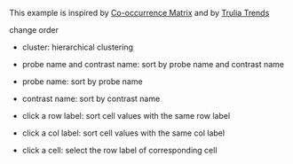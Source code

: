 This example is inspired by [Co-occurrence Matrix](http://bost.ocks.org/mike/miserables/ "Les Misérables Co-occurrence")  and by [Trulia Trends](http://trends.truliablog.com/2011/09/house-hunter-by-day-not-so-much-after-midnight/ "Trulia Trends") 

change order
- cluster: hierarchical clustering
- probe name and contrast name: sort by probe name and contrast name
- probe name: sort by probe name
- contrast name: sort by contrast name


- click a row label: sort cell values with the same row label
- click a col label: sort cell values with the same col label
- click a cell: select the row label of corresponding cell